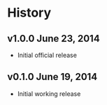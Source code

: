 # History

## v1.0.0 June 23, 2014
- Initial official release

## v0.1.0 June 19, 2014
- Initial working release